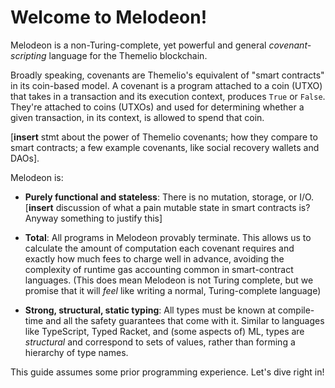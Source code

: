 # Welcome to Melodeon!

Melodeon is a non-Turing-complete, yet powerful and general _covenant-scripting_ language for the Themelio blockchain.

Broadly speaking, covenants are Themelio's equivalent of "smart contracts" in its coin-based model. A covenant is a program attached to a coin (UTXO) that takes in a transaction and its execution context, produces `True` or `False`. They're attached to coins (UTXOs) and used for determining whether a given transaction, in its context, is allowed to spend that coin.

[**insert** stmt about the power of Themelio covenants; how they compare to smart contracts; a few example covenants, like social recovery wallets and DAOs].

Melodeon is:

- **Purely functional and stateless**: There is no mutation, storage, or I/O. [**insert** discussion of what a pain mutable state in smart contracts is? Anyway something to justify this]

- **Total**: All programs in Melodeon provably terminate. This allows us to calculate the amount of computation each covenant requires and exactly how much fees to charge well in advance, avoiding the complexity of runtime gas accounting common in smart-contract languages. (This does mean Melodeon is not Turing complete, but we promise that it will _feel_ like writing a normal, Turing-complete language)

- **Strong, structural, static typing**: All types must be known at compile-time and all the safety guarantees that come with it. Similar to languages like TypeScript, Typed Racket, and (some aspects of) ML, types are _structural_ and correspond to sets of values, rather than forming a hierarchy of type names.

This guide assumes some prior programming experience. Let's dive right in!
